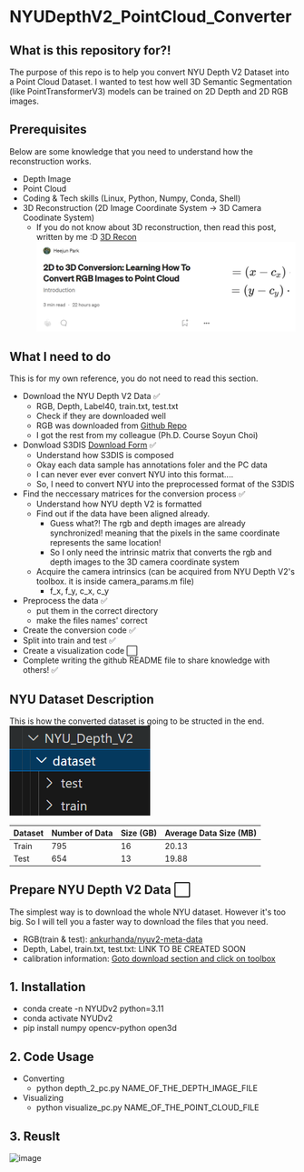# NYUDepthV2_PointCloud_Converter


## What is this repository for?!
The purpose of this repo is to help you convert NYU Depth V2 Dataset into a Point Cloud Dataset. I wanted to test how well 3D Semantic Segmentation (like PointTransformerV3) models can be trained on 2D Depth and 2D RGB images.


## Prerequisites
Below are some knowledge that you need to understand how the reconstruction works.
- Depth Image
- Point Cloud
- Coding & Tech skills (Linux, Python, Numpy, Conda, Shell)
- 3D Reconstruction (2D Image Coordinate System → 3D Camera Coodinate System)
    - If you do not know about 3D reconstruction, then read this post, written by me :D [3D Recon](https://medium.com/@parkie0517/2d-to-3d-conversion-learning-how-to-convert-rgb-images-to-point-cloud-025a1fd77abe)  
    ![alt text](image-1.png)


## What I need to do
This is for my own reference, you do not need to read this section.
- Download the NYU Depth V2 Data ✅
    - RGB, Depth, Label40, train.txt, test.txt
    - Check if they are downloaded well
    - RGB was downloaded from [Github Repo](https://github.com/ankurhanda/nyuv2-meta-data?tab=readme-ov-file)
    - I got the rest from my colleague (Ph.D. Course Soyun Choi)
- Donwload S3DIS [Download Form](https://docs.google.com/forms/d/e/1FAIpQLScDimvNMCGhy_rmBA2gHfDu3naktRm6A8BPwAWWDv-Uhm6Shw/viewform?c=0&w=1&fbzx=5903082483074287663) ✅
    - Understand how S3DIS is composed
    - Okay each data sample has annotations foler and the PC data
    - I can never ever ever convert NYU into this format....
    - So, I need to convert NYU into the preprocessed format of the S3DIS
- Find the neccessary matrices for the conversion process ✅
    - Understand how NYU depth V2 is formatted
    - Find out if the data have been aligned already.
        - Guess what?! The rgb and depth images are already synchronized! meaning that the pixels in the same coordinate represents the same location!
        - So I only need the intrinsic matrix that converts the rgb and depth images to the 3D camera coordinate system
    - Acquire the camera intrinsics (can be acquired from NYU Depth V2's toolbox. it is inside camera_params.m file)
        - f_x, f_y, c_x, c_y
- Preprocess the data ✅
    - put them in the correct directory
    - make the files names' correct
- Create the conversion code ✅
- Split into train and test ✅
- Create a visualization code ⬜
- Complete writing the github README file to share knowledge with others! ✅


## NYU Dataset Description
This is how the converted dataset is going to be structed in the end.  
![alt text](image.png)  

| Dataset | Number of Data | Size (GB) | Average Data Size (MB) |
|---------|----------------|-----------|------------------------|
| Train   | 795            | 16        | 20.13                  |
| Test    | 654            | 13        | 19.88                  |


## Prepare NYU Depth V2 Data ⬜
The simplest way is to download the whole NYU dataset. However it's too big. So I will tell you a faster way to download the files that you need.
- RGB(train & test): [ankurhanda/nyuv2-meta-data](https://github.com/ankurhanda/nyuv2-meta-data?tab=readme-ov-file)
- Depth, Label, train.txt, test.txt: LINK TO BE CREATED SOON
- calibration information: [Goto download section and click on toolbox](https://cs.nyu.edu/~fergus/datasets/nyu_depth_v2.html)


## 1. Installation
- conda create -n NYUDv2 python=3.11
- conda activate NYUDv2
- pip install numpy opencv-python open3d

## 2. Code Usage
- Converting
    - python depth_2_pc.py NAME_OF_THE_DEPTH_IMAGE_FILE
- Visualizing
    - python visualize_pc.py NAME_OF_THE_POINT_CLOUD_FILE
 
## 3. Reuslt
![image](https://github.com/parkie0517/NYUDv2_Depth_Image_to_Point_Cloud/assets/80407632/f56250b5-c9bb-42b9-9396-0a85883e991f)
